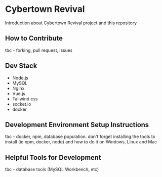 # Cybertown Revival

Introduction about Cybertown Revival project and this repository


## How to Contribute

tbc - forking, pull request, issues


## Dev Stack

* Node.js
* MySQL
* Nginx
* Vue.js
* Tailwind.css
* socket.io
* docker

## Development Environment Setup Instructions

tbc - docker, npm, database population. don't forget installing the tools to install (ie npm, docker, node) and how to do it on Windows, Linux and Mac

## Helpful Tools for Development

tbc - database tools (MySQL Workbench, etc)
